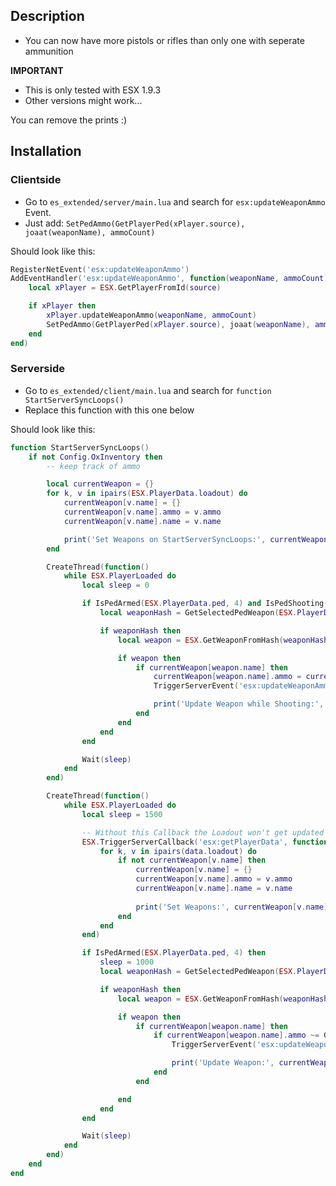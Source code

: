## Description
* You can now have more pistols or rifles than only one with seperate ammunition

**IMPORTANT**
* This is only tested with ESX 1.9.3
* Other versions might work...

You can remove the prints :)

## Installation
### Clientside
* Go to `es_extended/server/main.lua` and search for `esx:updateWeaponAmmo` Event.
* Just add: `SetPedAmmo(GetPlayerPed(xPlayer.source), joaat(weaponName), ammoCount)`

Should look like this:
```lua
RegisterNetEvent('esx:updateWeaponAmmo')
AddEventHandler('esx:updateWeaponAmmo', function(weaponName, ammoCount)
    local xPlayer = ESX.GetPlayerFromId(source)

    if xPlayer then
        xPlayer.updateWeaponAmmo(weaponName, ammoCount)
        SetPedAmmo(GetPlayerPed(xPlayer.source), joaat(weaponName), ammoCount)
    end
end)
```
### Serverside
* Go to `es_extended/client/main.lua` and search for `function StartServerSyncLoops()`
* Replace this function with this one below

Should look like this:
```lua
function StartServerSyncLoops()
	if not Config.OxInventory then
		-- keep track of ammo

		local currentWeapon = {}
		for k, v in ipairs(ESX.PlayerData.loadout) do
			currentWeapon[v.name] = {}
			currentWeapon[v.name].ammo = v.ammo
			currentWeapon[v.name].name = v.name

			print('Set Weapons on StartServerSyncLoops:', currentWeapon[v.name].name, currentWeapon[v.name].ammo)
		end

		CreateThread(function()
			while ESX.PlayerLoaded do
				local sleep = 0

				if IsPedArmed(ESX.PlayerData.ped, 4) and IsPedShooting(ESX.PlayerData.ped) then
					local weaponHash = GetSelectedPedWeapon(ESX.PlayerData.ped)

					if weaponHash then
						local weapon = ESX.GetWeaponFromHash(weaponHash)

						if weapon then
							if currentWeapon[weapon.name] then
								currentWeapon[weapon.name].ammo = currentWeapon[weapon.name].ammo - 1
								TriggerServerEvent('esx:updateWeaponAmmo', weapon.name, currentWeapon[weapon.name].ammo)

								print('Update Weapon while Shooting:', currentWeapon[weapon.name].name, currentWeapon[weapon.name].ammo)
							end
						end
					end
				end

				Wait(sleep)
			end
		end)

		CreateThread(function()			
			while ESX.PlayerLoaded do
				local sleep = 1500

				-- Without this Callback the Loadout won't get updated
				ESX.TriggerServerCallback('esx:getPlayerData', function(data)
					for k, v in ipairs(data.loadout) do
						if not currentWeapon[v.name] then
							currentWeapon[v.name] = {}
							currentWeapon[v.name].ammo = v.ammo
							currentWeapon[v.name].name = v.name
				
							print('Set Weapons:', currentWeapon[v.name].name, currentWeapon[v.name].ammo)
						end
					end
				end)

				if IsPedArmed(ESX.PlayerData.ped, 4) then
					sleep = 1000
					local weaponHash = GetSelectedPedWeapon(ESX.PlayerData.ped)

					if weaponHash then
						local weapon = ESX.GetWeaponFromHash(weaponHash)

						if weapon then
							if currentWeapon[weapon.name] then
								if currentWeapon[weapon.name].ammo ~= GetAmmoInPedWeapon(ESX.PlayerData.ped, weaponHash) then
									TriggerServerEvent('esx:updateWeaponAmmo', weapon.name, currentWeapon[weapon.name].ammo)

									print('Update Weapon:', currentWeapon[weapon.name].name, currentWeapon[weapon.name].ammo)
								end
							end

						end
					end
				end

				Wait(sleep)
			end
		end)
	end
end
```